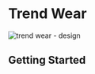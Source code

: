 # Trend Wear

![trend wear - design](https://github.com/user-attachments/assets/89d11281-122f-41e7-90a1-5de8f35dc1b3)

## Getting Started
